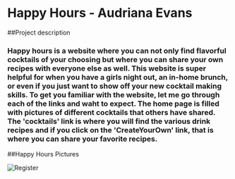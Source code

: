 # Happy Hours - Audriana Evans

##Project description 
### Happy hours is a website where you can not only find flavorful cocktails of your choosing but where you can share your own recipes with everyone else as well. This website is super helpful for when you have a girls night out, an in-home brunch, or even if you just want to show off your new cocktail making skills. To get you familiar with the website, let me go through each of the links and waht to expect. The home page is filled with pictures of different cocktails that others have shared. The 'cocktails' link is where you will find the various drink recipes and if you click on the 'CreateYourOwn' link, that is where you can share your favorite recipes. 

##Happy Hours Pictures 

![Register]([https://user-images.githubusercontent.com/100719674/188496192-ace0b6fe-1e5e-4535-8917-a0e2d0cbb68f.png](https://i.imgur.com/W3Hcspb.png))


